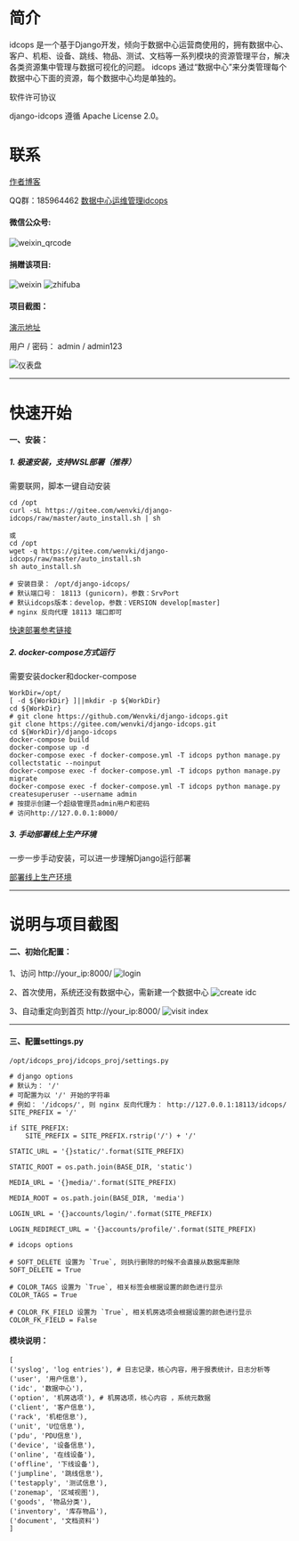 # 简介
idcops 是一个基于Django开发，倾向于数据中心运营商使用的，拥有数据中心、客户、机柜、设备、跳线、物品、测试、文档等一系列模块的资源管理平台，解决各类资源集中管理与数据可视化的问题。
idcops 通过“数据中心”来分类管理每个数据中心下面的资源，每个数据中心均是单独的。

软件许可协议

django-idcops 遵循 Apache License 2.0。


# 联系

[作者博客](https://www.iloxp.com)

QQ群：185964462
[数据中心运维管理idcops](https://jq.qq.com/?_wv=1027&k=5SVIbPP)

#### 微信公众号:

![weixin_qrcode](https://gitee.com/wenvki/django-idcops/raw/master/screenshots/qrcode_for_weixin.jpg)


#### 捐赠该项目:

![weixin](https://gitee.com/wenvki/django-idcops/raw/master/screenshots/wx_qr.jpg)
![zhifuba](https://gitee.com/wenvki/django-idcops/raw/master/screenshots/zfb_qr.jpg)


#### 项目截图：

[演示地址](http://idcops.iloxp.com/)

用户 / 密码： admin / admin123

![仪表盘](https://gitee.com/wenvki/django-idcops/raw/master/screenshots/2018-12-25_173535.jpg)


---

# 快速开始

#### 一、安装：

##### **1. 极速安装，支持WSL部署（推荐）**

需要联网，脚本一键自动安装

```
cd /opt
curl -sL https://gitee.com/wenvki/django-idcops/raw/master/auto_install.sh | sh

或
cd /opt
wget -q https://gitee.com/wenvki/django-idcops/raw/master/auto_install.sh
sh auto_install.sh

# 安装目录： /opt/django-idcops/ 
# 默认端口号： 18113 (gunicorn)，参数：SrvPort
# 默认idcops版本：develop，参数：VERSION develop[master]
# nginx 反向代理 18113 端口即可
```
[快速部署参考链接](https://mp.weixin.qq.com/s/fOcdTfr6274_Erh3fOftQw)


##### **2. docker-compose方式运行**

需要安装docker和docker-compose

```
WorkDir=/opt/
[ -d ${WorkDir} ]||mkdir -p ${WorkDir}
cd ${WorkDir}
# git clone https://github.com/Wenvki/django-idcops.git
git clone https://gitee.com/wenvki/django-idcops.git
cd ${WorkDir}/django-idcops
docker-compose build
docker-compose up -d
docker-compose exec -f docker-compose.yml -T idcops python manage.py collectstatic --noinput
docker-compose exec -f docker-compose.yml -T idcops python manage.py migrate
docker-compose exec -f docker-compose.yml -T idcops python manage.py createsuperuser --username admin
# 按提示创建一个超级管理员admin用户和密码
# 访问http://127.0.0.1:8000/
```

##### **3. 手动部署线上生产环境**

一步一步手动安装，可以进一步理解Django运行部署

[部署线上生产环境](https://www.iloxp.com/archive/2390/)


---

# 说明与项目截图

#### 二、初始化配置：

1、访问 http://your_ip:8000/
![login](https://gitee.com/wenvki/django-idcops/raw/master/screenshots/0001.png)


2、首次使用，系统还没有数据中心，需新建一个数据中心
![create idc](https://gitee.com/wenvki/django-idcops/raw/master/screenshots/0002.png)


3、自动重定向到首页 http://your_ip:8000/
![visit index](https://gitee.com/wenvki/django-idcops/raw/master/screenshots/0003.png)


---

#### 三、配置settings.py

`/opt/idcops_proj/idcops_proj/settings.py`


```
# django options
# 默认为： '/'
# 可配置为以 '/' 开始的字符串
# 例如： '/idcops/', 则 nginx 反向代理为： http://127.0.0.1:18113/idcops/
SITE_PREFIX = '/'

if SITE_PREFIX:
    SITE_PREFIX = SITE_PREFIX.rstrip('/') + '/'

STATIC_URL = '{}static/'.format(SITE_PREFIX)

STATIC_ROOT = os.path.join(BASE_DIR, 'static')

MEDIA_URL = '{}media/'.format(SITE_PREFIX)

MEDIA_ROOT = os.path.join(BASE_DIR, 'media')

LOGIN_URL = '{}accounts/login/'.format(SITE_PREFIX)

LOGIN_REDIRECT_URL = '{}accounts/profile/'.format(SITE_PREFIX)

# idcops options

# SOFT_DELETE 设置为 `True`, 则执行删除的时候不会直接从数据库删除
SOFT_DELETE = True

# COLOR_TAGS 设置为 `True`, 相关标签会根据设置的颜色进行显示
COLOR_TAGS = True

# COLOR_FK_FIELD 设置为 `True`, 相关机房选项会根据设置的颜色进行显示
COLOR_FK_FIELD = False

```


#### 模块说明：

```
[
('syslog', 'log entries'), # 日志记录，核心内容，用于报表统计，日志分析等
('user', '用户信息'),
('idc', '数据中心'),  
('option', '机房选项'), # 机房选项，核心内容 ，系统元数据
('client', '客户信息'),
('rack', '机柜信息'),
('unit', 'U位信息'),
('pdu', 'PDU信息'),
('device', '设备信息'),
('online', '在线设备'),
('offline', '下线设备'),
('jumpline', '跳线信息'),
('testapply', '测试信息'),
('zonemap', '区域视图'),
('goods', '物品分类'),
('inventory', '库存物品'),
('document', '文档资料')
]
```
